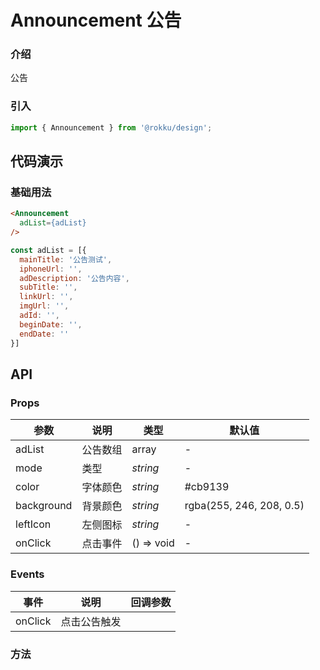 # Announcement 公告

### 介绍

公告

### 引入

```js
import { Announcement } from '@rokku/design';
```

## 代码演示

### 基础用法


```html
<Announcement
  adList={adList}
/>
```

```js
const adList = [{
  mainTitle: '公告测试',
  iphoneUrl: '',
  adDescription: '公告内容',
  subTitle: '',
  linkUrl: '',
  imgUrl: '',
  adId: '',
  beginDate: '',
  endDate: ''
}]
```

## API

### Props

| 参数                    | 说明                                                                                                        | 类型                | 默认值     |
| ----------------------- | ----------------------------------------------------------------------------------------------------------- | ------------------- | ---------- |
| adList                  | 公告数组                                                                                                    | array  | -           | []          |
| mode                    | 类型                                                                                                        | _string_             | -           |
| color                   | 字体颜色                                                                                                    | _string_            | #cb9139     |
| background              | 背景颜色                                                                                                    | _string_            | rgba(255, 246, 208, 0.5)     |
| leftIcon                | 左侧图标                                                                                                    | _string_            | -           |
| onClick                 | 点击事件                                                                                                    | () => void          | -           |

### Events

| 事件                 | 说明                 | 回调参数                       |
| -------------------- | -------------------- | ------------------------------ |
| onClick                | 点击公告触发        |          |


### 方法

